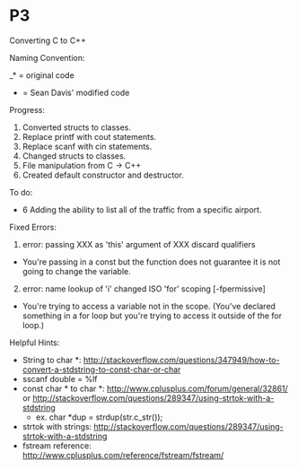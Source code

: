 # P3
Converting C to C++

Naming Convention:

_* = original code
 * = Sean Davis' modified code

Progress: 

1. Converted structs to classes.
2. Replace printf with cout statements.
3. Replace scanf with cin statements.
4. Changed structs to classes.
5. File manipulation from C -> C++
6. Created default constructor and destructor.

To do:
- 6 Adding the ability to list all of the traffic from a specific airport. 

Fixed Errors:

1. error: passing XXX as 'this' argument of XXX discard qualifiers
  - You're passing in a const but the function does not guarantee it is not going to change the variable.

2. error: name lookup of 'i' changed ISO 'for' scoping [-fpermissive]
  - You're trying to access a variable not in the scope. (You've declared something in a for loop but you're trying to access it outside of the for loop.)

Helpful Hints:
- String to char *: http://stackoverflow.com/questions/347949/how-to-convert-a-stdstring-to-const-char-or-char
- sscanf double = %lf
- const char * to char *: http://www.cplusplus.com/forum/general/32861/ or http://stackoverflow.com/questions/289347/using-strtok-with-a-stdstring
  - ex. char *dup = strdup(str.c_str());
- strtok with strings: http://stackoverflow.com/questions/289347/using-strtok-with-a-stdstring
- fstream reference: http://www.cplusplus.com/reference/fstream/fstream/
